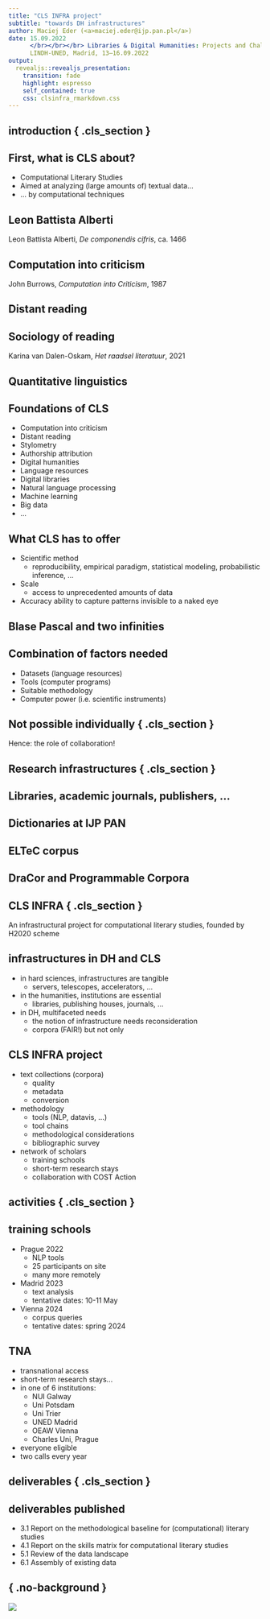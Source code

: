 ```yaml
---
title: "CLS INFRA project"
subtitle: "towards DH infrastructures"
author: Maciej Eder (<a>maciej.eder@ijp.pan.pl</a>)
date: 15.09.2022 
      </br></br></br> Libraries & Digital Humanities: Projects and Challenges </br>
      LINDH-UNED, Madrid, 13–16.09.2022
output:
  revealjs::revealjs_presentation:
    transition: fade
    highlight: espresso
    self_contained: true 
    css: clsinfra_rmarkdown.css
---
```





## introduction { .cls_section }


## First, what is CLS about?

* Computational Literary Studies
* Aimed at analyzing (large amounts of) textual data...
* ... by computational techniques


## Leon Battista Alberti

Leon Battista Alberti, _De componendis cifris_, ca. 1466


## Computation into criticism

John Burrows, _Computation into Criticism_, 1987


## Distant reading 

<!-- Moretti, Jockers, Underwood -->



## Sociology of reading 

Karina van Dalen-Oskam, _Het raadsel literatuur_, 2021



## Quantitative linguistics

<!-- Matematyka i poetyka, Baayen, Analyzing linguistic data with R -->


## Foundations of CLS

* Computation into criticism
* Distant reading 
* Stylometry
* Authorship attribution
* Digital humanities
* Language resources
* Digital libraries
* Natural language processing
* Machine learning
* Big data
* ...



## What CLS has to offer

* Scientific method
  * reproducibility, empirical paradigm, statistical modeling, probabilistic inference, ...
* Scale
  * access to unprecedented amounts of data
* Accuracy
  ability to capture patterns invisible to a naked eye


## Blase Pascal and two infinities

<!-- a picture --> 


## Combination of factors needed

* Datasets (language resources)
* Tools (computer programs)
* Suitable methodology
* Computer power (i.e. scientific instruments)




## Not possible individually { .cls_section }

Hence: the role of collaboration!


## Research infrastructures { .cls_section }



## Libraries, academic journals, publishers, ...


## Dictionaries at IJP PAN

<!-- Słownik XVII w. --> 



## ELTeC corpus


## DraCor and Programmable Corpora




## CLS INFRA { .cls_section }

An infrastructural project for computational literary studies, founded by H2020 scheme







## infrastructures in DH and CLS

* in hard sciences, infrastructures are tangible
    * servers, telescopes, accelerators, ...
* in the humanities, institutions are essential
    * libraries, publishing houses, journals, ...
* in DH, multifaceted needs
    * the notion of infrastructure needs reconsideration
    * corpora (FAIR!) but not only


## CLS INFRA project

* text collections (corpora)
    * quality
    * metadata
    * conversion
* methodology
    * tools (NLP, datavis, ...)
    * tool chains
    * methodological considerations
    * bibliographic survey
* network of scholars
    * training schools
    * short-term research stays
    * collaboration with COST Action




## activities { .cls_section }


## training schools

* Prague 2022
    * NLP tools
    * 25 participants on site
    * many more remotely
* Madrid 2023
    * text analysis
    * tentative dates: 10-11 May
* Vienna 2024
    * corpus queries
    * tentative dates: spring 2024



## TNA

* transnational access
* short-term research stays...
* in one of 6 institutions:
    * NUI Galway
    * Uni Potsdam
    * Uni Trier
    * UNED Madrid
    * OEAW Vienna
    * Charles Uni, Prague
* everyone eligible
* two calls every year




## deliverables { .cls_section }


## deliverables published

* 3.1 Report on the methodological baseline for (computational) literary studies
* 4.1 Report on the skills matrix for computational literary studies
* 5.1 Review of the data landscape
* 6.1 Assembly of existing data




## { .no-background }

![](https://clsinfra.io/wp-content/uploads/2021/09/CLS-INFRA_Linear-Long-Logo-Rev-Col.png)



